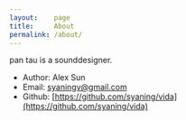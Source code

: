 ```yaml
---
layout:    page
title:     About
permalink: /about/
---
```


pan tau is a sounddesigner.

- Author: Alex Sun
- Email:  syaningv@gmail.com
- Github: [https://github.com/syaning/vida](https://github.com/syaning/vida)
